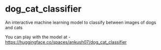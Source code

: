 # dog_cat_classifier
An interactive machine learning model to classify between images of dogs and cats

You can play with the model at - 
https://huggingface.co/spaces/ankush07/dog_cat_classifier

